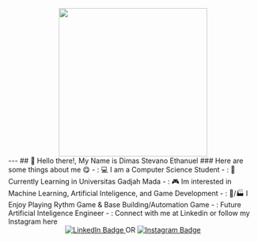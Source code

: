 <div id="header" align="center">
  <img src="https://media.giphy.com/media/k0ijJhqrUP4T2EvmJ1/giphy.gif" width="300"/>
</div>
---
## 👋 Hello there!, My Name is Dimas Stevano Ethanuel
### Here are some things about me 😋
- : 💻 I am a Computer Science Student
- : 📖 Currently Learning in Universitas Gadjah Mada
- : 🎮 Im interested in Machine Learning, Artificial Inteligence, and Game Development
- : 🎼/🏭 I Enjoy Playing Rythm Game & Base Building/Automation Game
- : Future Artificial Inteligence Engineer
- : Connect with me at Linkedin or follow my Instagram here
<div class='hmu' align='center'>
        <a href="https://www.linkedin.com/in/dimas-st/">
        <img src="https://img.shields.io/badge/LinkedIn-blue?style=for-the-badge&logo=linkedin&logoColor=white" alt="LinkedIn Badge"/>
      </a> OR
       <a href='https://www.instagram.com/dimastevz_/'>
        <img src="https://img.shields.io/badge/Instagram-blueviolet?style=for-the-badge&logo=instagram&logoColor=white" alt="Instagram Badge"/>
      </a>
 </div>
